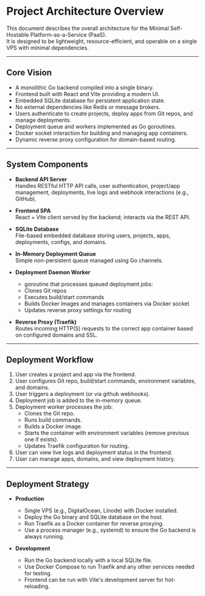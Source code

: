 # Project Architecture Overview

This document describes the overall architecture for the Minimal Self-Hostable Platform-as-a-Service (PaaS).  
It is designed to be lightweight, resource-efficient, and operable on a single VPS with minimal dependencies.

---

## Core Vision

- A monolithic Go backend compiled into a single binary.
- Frontend built with React and Vite providing a modern UI.
- Embedded SQLite database for persistent application state.
- No external dependencies like Redis or message brokers.
- Users authenticate to create projects, deploy apps from Git repos, and manage deployments.
- Deployment queue and workers implemented as Go goroutines.
- Docker socket interaction for building and managing app containers.
- Dynamic reverse proxy configuration for domain-based routing.

---

## System Components

- **Backend API Server**  
  Handles RESTful HTTP API calls, user authentication, project/app management, deployments, live logs and webhook interactions (e.g., GitHub).

- **Frontend SPA**  
  React + Vite client served by the backend; interacts via the REST API.

- **SQLite Database**  
  File-based embedded database storing users, projects, apps, deployments, configs, and domains.

- **In-Memory Deployment Queue**  
  Simple non-persistent queue managed using Go channels.

- **Deployment Daemon Worker**  
  - goroutine that processes queued deployment jobs:  
  - Clones Git repos  
  - Executes build/start commands  
  - Builds Docker images and manages containers via Docker socket  
  - Updates reverse proxy settings for routing

- **Reverse Proxy (Traefik)**  
  Routes incoming HTTP(S) requests to the correct app container based on configured domains and SSL.

---

## Deployment Workflow

1. User creates a project and app via the frontend.
2. User configures Git repo, build/start commands, environment variables, and domains.
3. User triggers a deployment (or via github webhooks).
4. Deployment job is added to the in-memory queue.
5. Deployment worker processes the job:
    - Clones the Git repo.
    - Runs build commands.
    - Builds a Docker image.
    - Starts the container with environment variables (remove previous one if exists).
    - Updates Traefik configuration for routing.
6. User can view live logs and deployment status in the frontend.
7. User can manage apps, domains, and view deployment history.

---

## Deployment Strategy

- **Production**
  - Single VPS (e.g., DigitalOcean, Linode) with Docker installed.
  - Deploy the Go binary and SQLite database on the host.
  - Run Traefik as a Docker container for reverse proxying.
  - Use a process manager (e.g., systemd) to ensure the Go backend is always running.

- **Development**
  - Run the Go backend locally with a local SQLite file.
  - Use Docker Compose to run Traefik and any other services needed for testing.
  - Frontend can be run with Vite's development server for hot-reloading.


